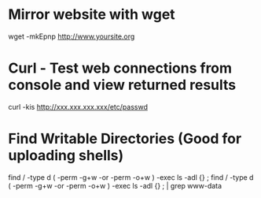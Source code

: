 # Mirror website with wget
wget -mkEpnp http://www.yoursite.org
# Curl - Test web connections from console and view returned results
curl -kis  http://xxx.xxx.xxx.xxx/etc/passwd
# Find Writable Directories (Good for uploading shells)
find / -type d \( -perm -g+w -or -perm -o+w \) -exec ls -adl {} \;
find / -type d \( -perm -g+w -or -perm -o+w \) -exec ls -adl {} \; | grep www-data
